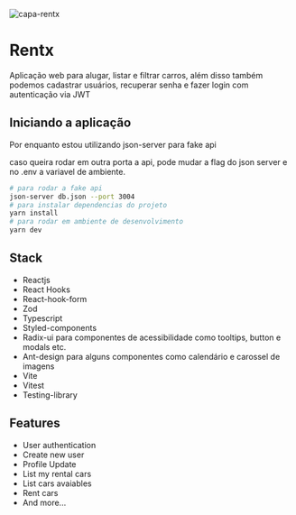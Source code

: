 ![capa-rentx](https://user-images.githubusercontent.com/41626780/219878215-6cb2f78a-7ead-425a-85a7-c0228e33b6e1.png)

# Rentx
Aplicação web para alugar, listar e filtrar carros, além disso também podemos cadastrar usuários, recuperar senha e fazer login com autenticação via JWT 

## Iniciando a aplicação
<p>Por enquanto estou utilizando json-server para fake api</p>
<p>caso queira rodar em outra porta a api, pode mudar a flag do json server e no .env a variavel de ambiente.</p>

```bash
# para rodar a fake api
json-server db.json --port 3004
# para instalar dependencias do projeto
yarn install
# para rodar em ambiente de desenvolvimento
yarn dev

```

## Stack

- Reactjs
- React Hooks
- React-hook-form
- Zod
- Typescript
- Styled-components
- Radix-ui para componentes de acessibilidade como tooltips, button e modals etc.
- Ant-design para alguns componentes como calendário e carossel de imagens
- Vite
- Vitest
- Testing-library


## Features

- User authentication 
- Create new user
- Profile Update
- List my rental cars
- List cars avaiables
- Rent cars
- And more...
